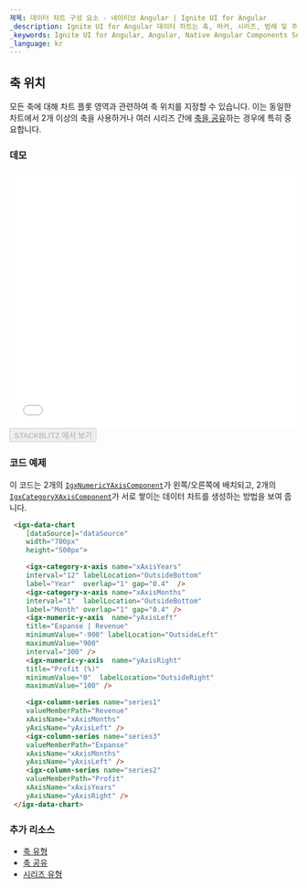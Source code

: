 ```yaml
---
제목: 데이터 차트 구성 요소 - 네이티브 Angular | Ignite UI for Angular
_description: Ignite UI for Angular 데이터 차트는 축, 마커, 시리즈, 범례 및 주석 레이어의 모듈 식 디자인을 제공하는 차트 구성 요소입니다. 이 차트를 사용하면 동일한 차트 영역에 이러한 시각적 요소의 인스턴스를 여러 개 만들어 복합 차트 뷰를 만들 수 있습니다.
_keywords: Ignite UI for Angular, Angular, Native Angular Components Suite, Native Angular Controls, Native Angular Components, Native Angular Components Library, Angular Chart, Angular Chart Control, Angular Chart Example, Angular Chart Component, Angular Data Chart
_language: kr
---
```


## 축 위치

 모든 축에 대해 차트 플롯 영역과 관련하여 축 위치를 지정할 수 있습니다. 이는 동일한 차트에서 2개 이상의 축을 사용하거나 여러 시리즈 간에 [축을 공유](data-chart-axis-sharing.md)하는 경우에 특히 중요합니다.

### 데모

<div class="sample-container loading" style="height: 450px">
    <iframe id="data-chart-axis-locations-iframe" src='{environment:dvDemosBaseUrl}/charts/data-chart-axis-locations' width="100%" height="100%" seamless frameBorder="0" onload="onSampleIframeContentLoaded(this);"></iframe>
</div>
<div>
    <button data-localize="stackblitz" disabled class="stackblitz-btn" data-iframe-id="data-chart-axis-locations-iframe" data-demos-base-url="{environment:dvDemosBaseUrl}">STACKBLITZ 에서 보기
    </button>
</div>

<div class="divider--half"></div>

### 코드 예제

이 코드는 2개의 [`IgxNumericYAxisComponent`]({environment:dvApiBaseUrl}/products/ignite-ui-angular/api/docs/typescript/latest/classes/igxnumericyaxiscomponent.html)가 왼쪽/오른쪽에 배치되고, 2개의 [`IgxCategoryXAxisComponent`]({environment:dvApiBaseUrl}/products/ignite-ui-angular/api/docs/typescript/latest/classes/igxcategoryxaxiscomponent.html)가 서로 쌓이는 데이터 차트를 생성하는 방법을 보여 줍니다.

```html
 <igx-data-chart
    [dataSource]="dataSource"
    width="700px"
    height="500px">

    <igx-category-x-axis name="xAxisYears"
    interval="12" labelLocation="OutsideBottom"
    label="Year"  overlap="1" gap="0.4"  />
    <igx-category-x-axis name="xAxisMonths"
    interval="1"  labelLocation="OutsideBottom"
    label="Month" overlap="1" gap="0.4" />
    <igx-numeric-y-axis  name="yAxisLeft"
    title="Expanse | Revenue"
    minimumValue="-900" labelLocation="OutsideLeft"
    maximumValue="900"
    interval="300" />
    <igx-numeric-y-axis  name="yAxisRight"
    title="Profit (%)"
    minimumValue="0"  labelLocation="OutsideRight"
    maximumValue="100" />

    <igx-column-series name="series1"
    valueMemberPath="Revenue"
    xAxisName="xAxisMonths"
    yAxisName="yAxisLeft" />
    <igx-column-series name="series3"
    valueMemberPath="Expanse"
    xAxisName="xAxisMonths"
    yAxisName="yAxisLeft" />
    <igx-column-series name="series2"
    valueMemberPath="Profit"
    xAxisName="xAxisYears"
    yAxisName="yAxisRight" />
 </igx-data-chart>
```

### 추가 리소스

-   [축 유형](data-chart-axis-types.md)
-   [축 공유](data-chart-axis-sharing.md)
-   [시리즈 유형](data-chart-series-types.md)
